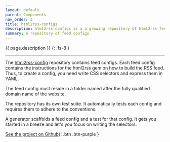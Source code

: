 ```yaml
---
layout: default
parent: Components
nav_order: 3
title: html2rss-configs
description: html2rss-configs is a a growing repository of html2rss feed configs.
summary: a repository of feed configs
---
```


{{ page.description }}
{: .fs-8 }

---

The [html2rss-config](https://github.com/gildesmarais/html2rss-configs) repository contains feed configs. Each feed config contains the instructions for the html2rss gem on how to build the RSS feed. Thus, to create a config, you need write CSS selectors and express them in YAML.

The feed config must reside in a folder named after the fully qualified domain name of the website.

The repository has its own test suite. It automatically tests each config and requires them to adhere to the conventions.

A generator scaffolds a feed config and a test for that config. It gets you started in a breeze and let's you focus on writing the selectors.

[See the project on Github](https://github.com/gildesmarais/html2rss-configs){: .btn .btn-purple }
